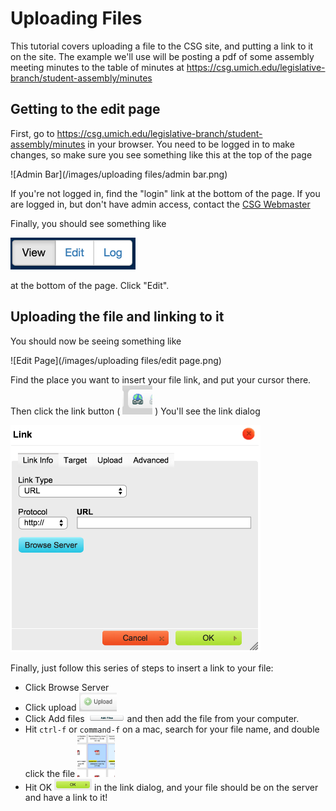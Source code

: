 # Uploading Files

This tutorial covers uploading a file to the CSG site, and putting a link to it on the site. The example we'll use will be posting a pdf of some assembly meeting minutes to the table of minutes at https://csg.umich.edu/legislative-branch/student-assembly/minutes

## Getting to the edit page

First, go to https://csg.umich.edu/legislative-branch/student-assembly/minutes in your browser. You need to be logged in to make changes, so make sure you see something like this at the top of the page

![Admin Bar](/images/uploading files/admin bar.png)

If you're not logged in, find the "login" link at the bottom of the page. If you are logged in, but don't have admin access, contact the [CSG Webmaster](mailto:csg.webmaster@umich.edu)

Finally, you should see something like

<img src="/images/uploading files/buttons.png" width="200" />

at the bottom of the page. Click "Edit".

## Uploading the file and linking to it

You should now be seeing something like

![Edit Page](/images/uploading files/edit page.png)

Find the place you want to insert your file link, and put your cursor there. Then click the link button ( <img src="/images/uploading files/link button.png" width="48" /> ) You'll see the link dialog

<img src="/images/uploading files/link dialog.png" width="400" />

Finally, just follow this series of steps to insert a link to your file:

* Click Browse Server
* Click upload <img src="/images/uploading files/upload.png" width="60" />
* Click Add files <img src="/images/uploading files/add files.png" width="60" /> and then add the file from your computer.
* Hit `ctrl-f` or `command-f` on a mac, search for your file name, and double click the file <img src="/images/uploading files/file.png" width="60" />
* Hit OK <img src="/images/uploading files/ok.png" width="60" /> in the link dialog, and your file should be on the server and have a link to it!
 
